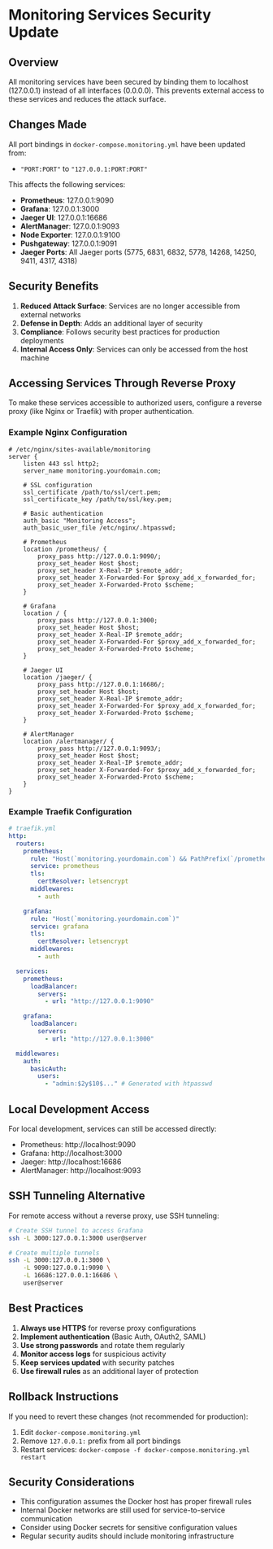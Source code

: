 # Monitoring Services Security Update

## Overview

All monitoring services have been secured by binding them to localhost (127.0.0.1) instead of all interfaces (0.0.0.0). This prevents external access to these services and reduces the attack surface.

## Changes Made

All port bindings in `docker-compose.monitoring.yml` have been updated from:
- `"PORT:PORT"` to `"127.0.0.1:PORT:PORT"`

This affects the following services:
- **Prometheus**: 127.0.0.1:9090
- **Grafana**: 127.0.0.1:3000
- **Jaeger UI**: 127.0.0.1:16686
- **AlertManager**: 127.0.0.1:9093
- **Node Exporter**: 127.0.0.1:9100
- **Pushgateway**: 127.0.0.1:9091
- **Jaeger Ports**: All Jaeger ports (5775, 6831, 6832, 5778, 14268, 14250, 9411, 4317, 4318)

## Security Benefits

1. **Reduced Attack Surface**: Services are no longer accessible from external networks
2. **Defense in Depth**: Adds an additional layer of security
3. **Compliance**: Follows security best practices for production deployments
4. **Internal Access Only**: Services can only be accessed from the host machine

## Accessing Services Through Reverse Proxy

To make these services accessible to authorized users, configure a reverse proxy (like Nginx or Traefik) with proper authentication.

### Example Nginx Configuration

```nginx
# /etc/nginx/sites-available/monitoring
server {
    listen 443 ssl http2;
    server_name monitoring.yourdomain.com;

    # SSL configuration
    ssl_certificate /path/to/ssl/cert.pem;
    ssl_certificate_key /path/to/ssl/key.pem;

    # Basic authentication
    auth_basic "Monitoring Access";
    auth_basic_user_file /etc/nginx/.htpasswd;

    # Prometheus
    location /prometheus/ {
        proxy_pass http://127.0.0.1:9090/;
        proxy_set_header Host $host;
        proxy_set_header X-Real-IP $remote_addr;
        proxy_set_header X-Forwarded-For $proxy_add_x_forwarded_for;
        proxy_set_header X-Forwarded-Proto $scheme;
    }

    # Grafana
    location / {
        proxy_pass http://127.0.0.1:3000;
        proxy_set_header Host $host;
        proxy_set_header X-Real-IP $remote_addr;
        proxy_set_header X-Forwarded-For $proxy_add_x_forwarded_for;
        proxy_set_header X-Forwarded-Proto $scheme;
    }

    # Jaeger UI
    location /jaeger/ {
        proxy_pass http://127.0.0.1:16686/;
        proxy_set_header Host $host;
        proxy_set_header X-Real-IP $remote_addr;
        proxy_set_header X-Forwarded-For $proxy_add_x_forwarded_for;
        proxy_set_header X-Forwarded-Proto $scheme;
    }

    # AlertManager
    location /alertmanager/ {
        proxy_pass http://127.0.0.1:9093/;
        proxy_set_header Host $host;
        proxy_set_header X-Real-IP $remote_addr;
        proxy_set_header X-Forwarded-For $proxy_add_x_forwarded_for;
        proxy_set_header X-Forwarded-Proto $scheme;
    }
}
```

### Example Traefik Configuration

```yaml
# traefik.yml
http:
  routers:
    prometheus:
      rule: "Host(`monitoring.yourdomain.com`) && PathPrefix(`/prometheus`)"
      service: prometheus
      tls:
        certResolver: letsencrypt
      middlewares:
        - auth

    grafana:
      rule: "Host(`monitoring.yourdomain.com`)"
      service: grafana
      tls:
        certResolver: letsencrypt
      middlewares:
        - auth

  services:
    prometheus:
      loadBalancer:
        servers:
          - url: "http://127.0.0.1:9090"

    grafana:
      loadBalancer:
        servers:
          - url: "http://127.0.0.1:3000"

  middlewares:
    auth:
      basicAuth:
        users:
          - "admin:$2y$10$..." # Generated with htpasswd
```

## Local Development Access

For local development, services can still be accessed directly:
- Prometheus: http://localhost:9090
- Grafana: http://localhost:3000
- Jaeger: http://localhost:16686
- AlertManager: http://localhost:9093

## SSH Tunneling Alternative

For remote access without a reverse proxy, use SSH tunneling:

```bash
# Create SSH tunnel to access Grafana
ssh -L 3000:127.0.0.1:3000 user@server

# Create multiple tunnels
ssh -L 3000:127.0.0.1:3000 \
    -L 9090:127.0.0.1:9090 \
    -L 16686:127.0.0.1:16686 \
    user@server
```

## Best Practices

1. **Always use HTTPS** for reverse proxy configurations
2. **Implement authentication** (Basic Auth, OAuth2, SAML)
3. **Use strong passwords** and rotate them regularly
4. **Monitor access logs** for suspicious activity
5. **Keep services updated** with security patches
6. **Use firewall rules** as an additional layer of protection

## Rollback Instructions

If you need to revert these changes (not recommended for production):

1. Edit `docker-compose.monitoring.yml`
2. Remove `127.0.0.1:` prefix from all port bindings
3. Restart services: `docker-compose -f docker-compose.monitoring.yml restart`

## Security Considerations

- This configuration assumes the Docker host has proper firewall rules
- Internal Docker networks are still used for service-to-service communication
- Consider using Docker secrets for sensitive configuration values
- Regular security audits should include monitoring infrastructure